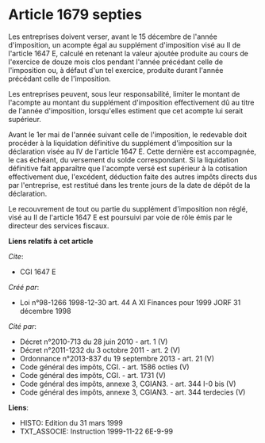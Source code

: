 # Article 1679 septies

Les entreprises doivent verser, avant le 15 décembre de l'année d'imposition, un acompte égal au supplément d'imposition visé
au II de l'article 1647 E, calculé en retenant la valeur ajoutée produite au cours de l'exercice de douze mois clos pendant
l'année précédant celle de l'imposition ou, à défaut d'un tel exercice, produite durant l'année précédant celle de
l'imposition.

Les entreprises peuvent, sous leur responsabilité, limiter le montant de l'acompte au montant du supplément d'imposition
effectivement dû au titre de l'année d'imposition, lorsqu'elles estiment que cet acompte lui serait supérieur.

Avant le 1er mai de l'année suivant celle de l'imposition, le redevable doit procéder à la liquidation définitive du
supplément d'imposition sur la déclaration visée au IV de l'article 1647 E. Cette dernière est accompagnée, le cas échéant,
du versement du solde correspondant. Si la liquidation définitive fait apparaître que l'acompte versé est supérieur à la
cotisation effectivement due, l'excédent, déduction faite des autres impôts directs dus par l'entreprise, est restitué dans
les trente jours de la date de dépôt de la déclaration.

Le recouvrement de tout ou partie du supplément d'imposition non réglé, visé au II de l'article 1647 E est poursuivi par voie
de rôle émis par le directeur des services fiscaux.

**Liens relatifs à cet article**

_Cite_:

  - CGI 1647 E

_Créé par_:

  - Loi n°98-1266 1998-12-30 art. 44 A XI Finances pour 1999 JORF 31 décembre 1998

_Cité par_:

  - Décret n°2010-713 du 28 juin 2010 - art. 1 (V)
  - Décret n°2011-1232 du 3 octobre 2011 - art. 2 (V)
  - Ordonnance n°2013-837 du 19 septembre 2013 - art. 21 (V)
  - Code général des impôts, CGI. - art. 1586 octies (V)
  - Code général des impôts, CGI. - art. 1731 (V)
  - Code général des impôts, annexe 3, CGIAN3. - art. 344 I-0 bis (V)
  - Code général des impôts, annexe 3, CGIAN3. - art. 344 terdecies (V)

**Liens**:

  - HISTO: Edition du 31 mars 1999
  - TXT_ASSOCIE: Instruction 1999-11-22 6E-9-99
